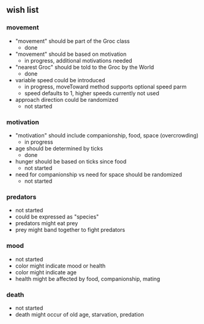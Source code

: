 ## wish list
 
### movement

- "movement" should be part of the Groc class
  - done 
- "movement" should be based on motivation
  - in progress, additional motivations needed
- "nearest Groc" should be told to the Groc by the World
  - done 
- variable speed could be introduced
  - in progress, moveToward method supports optional speed parm
  - speed defaults to 1, higher speeds currently not used
- approach direction could be randomized
  - not started

### motivation
- "motivation" should include companionship, food, space (overcrowding)
  - in progress
- age should be determined by ticks
  - done
- hunger should be based on ticks since food
  - not started
- need for companionship vs need for space should be randomized
  - not started

### predators
  - not started
- could be expressed as "species"
- predators might eat prey
- prey might band together to fight predators

### mood
  - not started
- color might indicate mood or health
- color might indicate age
- health might be affected by food, companionship, mating

### death
  - not started
- death might occur of old age, starvation, predation
